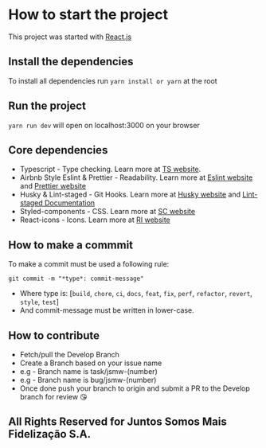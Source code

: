 # How to start the project

This project was started with [React.js](https://reactjs.org/)

## Install the dependencies

To install all dependencies run `yarn install or yarn` at the root

## Run the project

`yarn run dev` will open on localhost:3000 on your browser

## Core dependencies

- Typescript - Type checking. Learn more at [TS website](https://typescriptlang.org/).
- Airbnb Style Eslint & Prettier - Readability. Learn more at [Eslint website](https://eslint.org/) and [Prettier website](https://prettier.io/)
- Husky & Lint-staged - Git Hooks. Learn more at [Husky website](https://typicode.github.io) and [Lint-staged Documentation](https://github.com/)
- Styled-components - CSS. Learn more at [SC website](https://styled-components.com)
- React-icons - Icons. Learn more at [RI website](https://react-icons.org/)

## How to make a commmit
 To make a commit must be used a following rule:

 `git commit -m "*type*: commit-message"`

 - Where type is: [`build`, `chore`, `ci`, `docs`, `feat`, `fix`, `perf`, `refactor`, `revert`, `style`, `test`]
 - And commit-message must be written in lower-case.

 ## How to contribute

 - Fetch/pull the Develop Branch
 - Create a Branch based on your issue name
  - e.g - Branch name is task/jsmw-(number)
  - e.g - Branch name is bug/jsmw-(number)
- Once done push your branch to origin and submit a PR to the Develop branch for review 😘

## All Rights Reserved for Juntos Somos Mais Fidelização S.A.